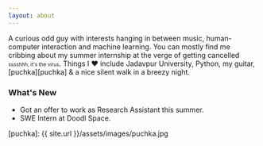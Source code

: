 ```yaml
---
layout: about
---
```


A curious odd guy with interests hanging in between music, human-computer interaction and machine learning. You can mostly find me cribbing about my summer internship at the verge of getting cancelled <span style="font-size:10px;">sssshhh, it's the virus</span>. Things I ❤️ include Jadavpur University, Python, my guitar, [puchka][puchka] & a nice silent walk in a breezy night.

### What's New

- Got an offer to work as Research Assistant this summer.
- SWE Intern at Doodl Space.

[puchka]: {{ site.url }}/assets/images/puchka.jpg